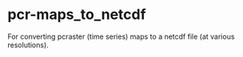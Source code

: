 # pcr-maps_to_netcdf
For converting pcraster (time series) maps to a netcdf file (at various resolutions).
